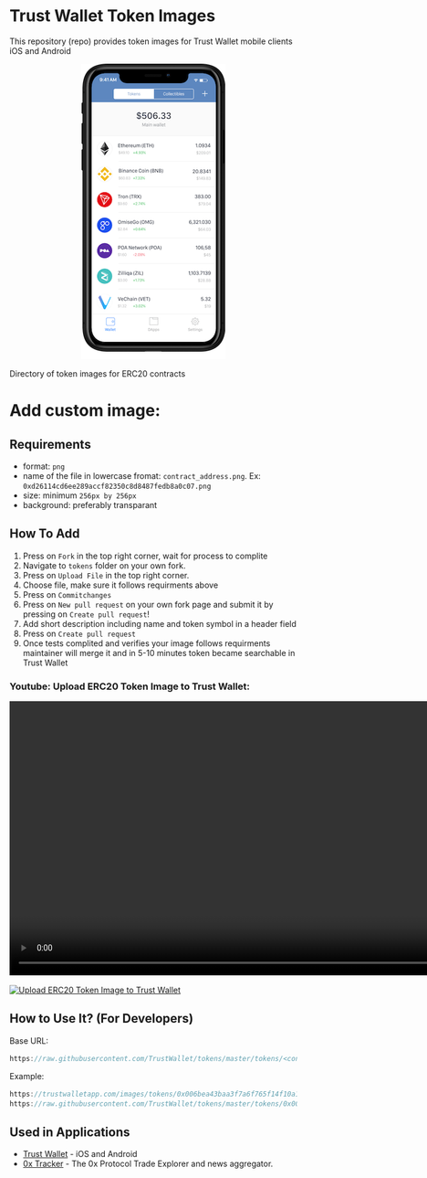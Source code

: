 # Trust Wallet Token Images
This repository (repo) provides token images for Trust Wallet mobile clients iOS and Android
<center><img src='https://raw.githubusercontent.com/TrustWallet/tokens/master/tutorial/trust-wallet.png'></center>

Directory of token images for ERC20 contracts

# Add custom image:
## Requirements
- format: `png`
- name of the file in lowercase fromat: `contract_address.png`. Ex: `0xd26114cd6ee289accf82350c8d8487fedb8a0c07.png`
- size: minimum `256px by 256px`
- background: preferably transparant

## How To Add
1) Press on `Fork` in the top right corner, wait for process to complite
2) Navigate to `tokens` folder on your own fork.
3) Press on `Upload File` in the top right corner.
4) Choose file, make sure it follows requirments above
5) Press on `Commitchanges`
6) Press on `New pull request` on your own fork page and submit it by pressing on `Create pull request`!
7) Add short description including name and token symbol in a header field
8) Press on `Create pull request`
9) Once tests complited and verifies your image follows requirments maintainer will merge it and in 5-10 minutes token became searchable in Trust Wallet

### Youtube: Upload ERC20 Token Image to Trust Wallet:

<center>
<video alignwidth="720" height="480" controls>
  <source src="./tutorial/upload-token-image.mov" type="video/mp4">
</video>
</center>

[![Upload ERC20 Token Image to Trust Wallet](https://img.youtube.com/vi/EFrJT_b11m4/0.jpg)](https://www.youtube.com/watch?v=EFrJT_b11m4)

## How to Use It? (For Developers)
Base URL:
```js
https://raw.githubusercontent.com/TrustWallet/tokens/master/tokens/<contract_address>.png
```
Example:
```js
https://trustwalletapp.com/images/tokens/0x006bea43baa3f7a6f765f14f10a1a1b08334ef45.png
https://raw.githubusercontent.com/TrustWallet/tokens/master/tokens/0x006bea43baa3f7a6f765f14f10a1a1b08334ef45.png
```

## Used in Applications
- [Trust Wallet](https://trustwalletapp.com) - iOS and Android 
- [0x Tracker](https://0xtracker.com) - The 0x Protocol Trade Explorer and news aggregator.

